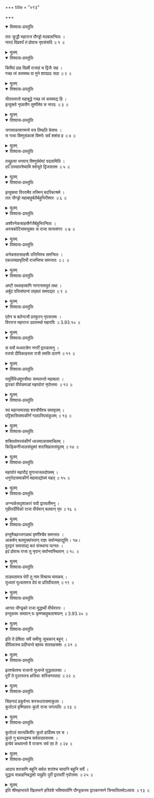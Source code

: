+++
title = "०९३"

+++

<details open><summary>विश्वास-प्रस्तुतिः</summary>

ततः क्रुद्धौ महाराज पौण्ड्रो मदबलान्वितः ।  
नारदं विप्रवर्यं तं प्रोवाच नृपसंसदि ॥ १ ॥
</details>

<details><summary>मूलम्</summary>

ततः क्रुद्धौ महाराज पौण्ड्रो मदबलान्वितः ।  
नारदं विप्रवर्यं तं प्रोवाच नृपसंसदि ॥ १ ॥
</details>

<details open><summary>विश्वास-प्रस्तुतिः</summary>

किमिदं प्राह विप्रर्षे राजाहं च द्विजैः सह ।  
गच्छ त्वं काममथ वा मुने शापप्रदः सदा ॥ २ ॥
</details>

<details><summary>मूलम्</summary>

किमिदं प्राह विप्रर्षे राजाहं च द्विजैः सह ।  
गच्छ त्वं काममथ वा मुने शापप्रदः सदा ॥ २ ॥
</details>

<details open><summary>विश्वास-प्रस्तुतिः</summary>

भीतस्त्वत्तो महाबुद्धे गच्छ त्वं काममद्य हि ।  
इत्युक्तो नृपवर्येण तूष्णीमेव स नारदः ॥ ३ ॥
</details>

<details><summary>मूलम्</summary>

भीतस्त्वत्तो महाबुद्धे गच्छ त्वं काममद्य हि ।  
इत्युक्तो नृपवर्येण तूष्णीमेव स नारदः ॥ ३ ॥
</details>

<details open><summary>विश्वास-प्रस्तुतिः</summary>

जगामाकाशगमनो यत्र तिष्ठति केशवः ।  
स गत्वा विष्णुसंकाशं विष्णोः सर्वं शशंस ह ॥ ४ ॥
</details>

<details><summary>मूलम्</summary>

जगामाकाशगमनो यत्र तिष्ठति केशवः ।  
स गत्वा विष्णुसंकाशं विष्णोः सर्वं शशंस ह ॥ ४ ॥
</details>

<details open><summary>विश्वास-प्रस्तुतिः</summary>

तच्छ्रुत्वा भगवान् विष्णुर्यथेष्टं वदतामिति ।  
दर्प तस्यापनेष्यामि श्वोभूते द्विजसत्तम ॥ ५ ॥
</details>

<details><summary>मूलम्</summary>

तच्छ्रुत्वा भगवान् विष्णुर्यथेष्टं वदतामिति ।  
दर्प तस्यापनेष्यामि श्वोभूते द्विजसत्तम ॥ ५ ॥
</details>

<details open><summary>विश्वास-प्रस्तुतिः</summary>

इत्युक्त्वा विररामैव तस्मिन् बदरिकाश्रमे ।  
ततः पौण्ड्रो महाबाहुर्बलैर्बहुभिरीश्वरः ॥ ६ ॥
</details>

<details><summary>मूलम्</summary>

इत्युक्त्वा विररामैव तस्मिन् बदरिकाश्रमे ।  
ततः पौण्ड्रो महाबाहुर्बलैर्बहुभिरीश्वरः ॥ ६ ॥
</details>

<details open><summary>विश्वास-प्रस्तुतिः</summary>

अश्वैरनेकसाहस्रैर्गजैर्बहुभिरन्वितः ।  
अस्त्रकोटिसमायुक्तः स राजा सत्यसंगरः ॥ ७ ॥
</details>

<details><summary>मूलम्</summary>

अश्वैरनेकसाहस्रैर्गजैर्बहुभिरन्वितः ।  
अस्त्रकोटिसमायुक्तः स राजा सत्यसंगरः ॥ ७ ॥
</details>

<details open><summary>विश्वास-प्रस्तुतिः</summary>

अनेकशतसाहस्रैः पत्तिभिश्च समन्वितः ।  
एकलव्यप्रभृतिभी राजभिश्च समन्ततः ॥ ८ ॥
</details>

<details><summary>मूलम्</summary>

अनेकशतसाहस्रैः पत्तिभिश्च समन्वितः ।  
एकलव्यप्रभृतिभी राजभिश्च समन्ततः ॥ ८ ॥
</details>

<details open><summary>विश्वास-प्रस्तुतिः</summary>

अष्टौ रथसहस्राणि नागानामयुतं तथा ।  
अर्बुदं पत्तिसंघानां तद्बलं समपद्यत ॥ ९ ॥
</details>

<details><summary>मूलम्</summary>

अष्टौ रथसहस्राणि नागानामयुतं तथा ।  
अर्बुदं पत्तिसंघानां तद्बलं समपद्यत ॥ ९ ॥
</details>

<details open><summary>विश्वास-प्रस्तुतिः</summary>

एतेन च बलेनाजौ प्रस्फुरन् नृपसत्तमः ।  
विरराज महाराज उदयस्थो महारविः ॥ 3.93.१० ॥
</details>

<details><summary>मूलम्</summary>

एतेन च बलेनाजौ प्रस्फुरन् नृपसत्तमः ।  
विरराज महाराज उदयस्थो महारविः ॥ 3.93.१० ॥
</details>

<details open><summary>विश्वास-प्रस्तुतिः</summary>

स ययौ मध्यरात्रेण नगरीं द्वारकामनु ।  
पत्तयो दीपिकाहस्ता रात्रौ तमसि दारुणे ॥ ११ ॥
</details>

<details><summary>मूलम्</summary>

स ययौ मध्यरात्रेण नगरीं द्वारकामनु ।  
पत्तयो दीपिकाहस्ता रात्रौ तमसि दारुणे ॥ ११ ॥
</details>

<details open><summary>विश्वास-प्रस्तुतिः</summary>

ययुर्विविधशूस्त्रौघाः सम्पतन्तो महाबलाः ।  
द्वारकां वीर्यसम्पन्नां महाघोरां नृपोत्तमाः ॥ १२ ॥
</details>

<details><summary>मूलम्</summary>

ययुर्विविधशूस्त्रौघाः सम्पतन्तो महाबलाः ।  
द्वारकां वीर्यसम्पन्नां महाघोरां नृपोत्तमाः ॥ १२ ॥
</details>

<details open><summary>विश्वास-प्रस्तुतिः</summary>

रथं महान्तमारुह्य शस्त्रौघैश्च समावृतम् ।  
पट्टिशासिसमाकीर्णं गदापरिघसंकुलम् ॥ १३ ॥
</details>

<details><summary>मूलम्</summary>

रथं महान्तमारुह्य शस्त्रौघैश्च समावृतम् ।  
पट्टिशासिसमाकीर्णं गदापरिघसंकुलम् ॥ १३ ॥
</details>

<details open><summary>विश्वास-प्रस्तुतिः</summary>

शक्तितोमरसंकीर्णं ध्वजमालासमाचितम् ।  
किङ्किणीजालसंयुक्तं शरासिप्राससंयुतम् ॥ १४ ॥
</details>

<details><summary>मूलम्</summary>

शक्तितोमरसंकीर्णं ध्वजमालासमाचितम् ।  
किङ्किणीजालसंयुक्तं शरासिप्राससंयुतम् ॥ १४ ॥
</details>

<details open><summary>विश्वास-प्रस्तुतिः</summary>

महाघोरं महारौद्रं युगान्तजलदोपमम् ।  
धनुर्गदासमाकीर्णं महावाद्योपमं महत् ॥ १५ ॥
</details>

<details><summary>मूलम्</summary>

महाघोरं महारौद्रं युगान्तजलदोपमम् ।  
धनुर्गदासमाकीर्णं महावाद्योपमं महत् ॥ १५ ॥
</details>

<details open><summary>विश्वास-प्रस्तुतिः</summary>

अग्न्यर्कसदृशाकारं ययौ द्वारवतीमनु ।  
गृहीतदीपिको राजा वीर्यवान् बलवान् नृप ॥ १६ ॥
</details>

<details><summary>मूलम्</summary>

अग्न्यर्कसदृशाकारं ययौ द्वारवतीमनु ।  
गृहीतदीपिको राजा वीर्यवान् बलवान् नृप ॥ १६ ॥
</details>

<details open><summary>विश्वास-प्रस्तुतिः</summary>

हन्तुमैच्छज्जगन्नाथं वृष्णींश्चैव समन्ततः ।  
आकर्षन् बलमुख्यांस्तान् राज्ञः सर्वान्महाद्युतिः। १७।  
पुरद्वारं समासाद्य बलं संस्थाप्य यत्नतः ।  
इदं प्रोवाच राजा तु नृपान् सर्वानवस्थितान् ॥ १८ ॥
</details>

<details><summary>मूलम्</summary>

हन्तुमैच्छज्जगन्नाथं वृष्णींश्चैव समन्ततः ।  
आकर्षन् बलमुख्यांस्तान् राज्ञः सर्वान्महाद्युतिः। १७।  
पुरद्वारं समासाद्य बलं संस्थाप्य यत्नतः ।  
इदं प्रोवाच राजा तु नृपान् सर्वानवस्थितान् ॥ १८ ॥
</details>

<details open><summary>विश्वास-प्रस्तुतिः</summary>

ताड्यतामत्र भेरी तु नाम विश्राव्य मामकम् ।  
युध्यतां युध्यतामत्र देयं वा प्रतिदीयताम् ॥ १९ ॥
</details>

<details><summary>मूलम्</summary>

ताड्यतामत्र भेरी तु नाम विश्राव्य मामकम् ।  
युध्यतां युध्यतामत्र देयं वा प्रतिदीयताम् ॥ १९ ॥
</details>

<details open><summary>विश्वास-प्रस्तुतिः</summary>

आगतः पौण्ड्रको राजा युद्धार्थी वीर्यवत्तरः ।  
हन्तुकामः समग्रान् वः कृष्णबाहुबलाश्रयान् ॥ 3.93.२० ॥
</details>

<details><summary>मूलम्</summary>

आगतः पौण्ड्रको राजा युद्धार्थी वीर्यवत्तरः ।  
हन्तुकामः समग्रान् वः कृष्णबाहुबलाश्रयान् ॥ 3.93.२० ॥
</details>

<details open><summary>विश्वास-प्रस्तुतिः</summary>

इति ते प्रेषिताः सर्वे समीयुः सूचकान् बहून् ।  
दीपिकाश्च प्रदीप्यन्ते बह्व्यः शतसहस्रशः ॥ २१ ॥
</details>

<details><summary>मूलम्</summary>

इति ते प्रेषिताः सर्वे समीयुः सूचकान् बहून् ।  
दीपिकाश्च प्रदीप्यन्ते बह्व्यः शतसहस्रशः ॥ २१ ॥
</details>

<details open><summary>विश्वास-प्रस्तुतिः</summary>

इतश्चेतश्च राजानो युध्यन्ते युद्धलालसाः ।  
पुरीं ते पुरतस्तत्र क्षत्रियाः शस्त्रिणस्तदा ॥ २२ ॥
</details>

<details><summary>मूलम्</summary>

इतश्चेतश्च राजानो युध्यन्ते युद्धलालसाः ।  
पुरीं ते पुरतस्तत्र क्षत्रियाः शस्त्रिणस्तदा ॥ २२ ॥
</details>

<details open><summary>विश्वास-प्रस्तुतिः</summary>

सिंहनादं प्रकुर्वन्तः शस्त्रधारासमाकुलाः ।  
कुतोऽयं वृष्णिप्रवरः कुतो राजा जगत्पतिः ॥ २३ ॥
</details>

<details><summary>मूलम्</summary>

सिंहनादं प्रकुर्वन्तः शस्त्रधारासमाकुलाः ।  
कुतोऽयं वृष्णिप्रवरः कुतो राजा जगत्पतिः ॥ २३ ॥
</details>

<details open><summary>विश्वास-प्रस्तुतिः</summary>

कुतोऽयं सात्यकिर्वीरः कुतो हार्दिक्य एव च ।  
कुतो नु बलभद्रश्च सर्वयादवसत्तमः ।  
इत्येवं कथयन्तो वै राजानः सर्व एव ते ॥ २४ ॥
</details>

<details><summary>मूलम्</summary>

कुतोऽयं सात्यकिर्वीरः कुतो हार्दिक्य एव च ।  
कुतो नु बलभद्रश्च सर्वयादवसत्तमः ।  
इत्येवं कथयन्तो वै राजानः सर्व एव ते ॥ २४ ॥
</details>

<details open><summary>विश्वास-प्रस्तुतिः</summary>

आदाय शस्त्राणि बहूनि सर्वतः शरांश्च चापानि बहूनि सर्वे ।  
युद्धाय सन्नाहनिबद्धशो ययुर्हरेः पुरीं द्वारवतीं नृपोत्तमाः ॥ २५ ॥
</details>

<details><summary>मूलम्</summary>

आदाय शस्त्राणि बहूनि सर्वतः शरांश्च चापानि बहूनि सर्वे ।  
युद्धाय सन्नाहनिबद्धशो ययुर्हरेः पुरीं द्वारवतीं नृपोत्तमाः ॥ २५ ॥
</details>
इति श्रीमहाभारते खिलभागे हरिवंशे भविष्यपर्वणि पौण्ड्रकस्य द्वारकागमने त्रिनवतितमोऽध्यायः ॥ ९३ ॥